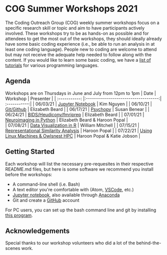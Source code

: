 # COG Summer Workshops 2021
The Coding Outreach Group (COG) weekly summer workshops focus on a specific research skill or topic and aim to have participants actively involved. These workshops try to be as hands-on as possible and for attendees to get the most out of the workshops, they should ideally already have some basic coding experience (i.e., be able to run an analysis in at least one coding language). People new to coding are welcome to attend but may not receive the adequate help needed to follow along with the content. If you would like to learn some basic coding, we have a [list of tutorials](https://github.com/TU-Coding-Outreach-Group/Tutorials/blob/master/index.md) for various programming languages.

## Agenda
Workshops are on Thursdays in June and July from 12pm to 1pm
| Date        | Workshop                             | Presenter  |
| :-----------: |:------------------------------------:| :-----------:|
| 06/03/21    | [Jupyter Notebook](https://github.com/TU-Coding-Outreach-Group/cog_summer_workshops_2021/tree/master/jupyter-notebook)                       | Kim Nguyen |
| 06/10/21    | [Git/Github](https://github.com/TU-Coding-Outreach-Group/cog_summer_workshops_2021/tree/master/git-github)                             | Elizabeth Beard |
| 06/17/21    | [Psychopy](https://github.com/TU-Coding-Outreach-Group/cog_summer_workshops_2021/tree/master/psychopy)      | Susan Benear |
| 06/24/21    | [BIDS/Heudiconv/fmriprep](https://github.com/TU-Coding-Outreach-Group/cog_summer_workshops_2021/tree/master/bids-heudiconv-fmriprep)                     | Elizabeth Beard |
| 07/01/21    | [Neuroimaging in Python](https://github.com/TU-Coding-Outreach-Group/cog_summer_workshops_2021/tree/master/neuroimaging-in-python) | Elizabeth Beard & Haroon Popal |                          
| 07/08/21    | [Data Visualization in R](https://github.com/TU-Coding-Outreach-Group/cog_summer_workshops_2021/tree/master/data-visualization-in-r)                               | William Mitchell |
| 07/15/21    | [Representational Similarity Analysis](https://github.com/TU-Coding-Outreach-Group/cog_summer_workshops_2021/tree/master/rsa)                 | Haroon Popal |
| 07/22/21    | [Using Linux Machines & Owlsnest HPC](https://github.com/TU-Coding-Outreach-Group/cog_summer_workshops_2021/tree/master/linux-owlsnest)                 | Haroon Popal & Katie Jobson |


## Getting Started
Each workshop will list the necessary pre-requesites in their respective README.md files, but here is some software we recommend you install before the workshops:
- A command-line shell (i.e. Bash)
- A text editor you're comfortable with (Atom, [VSCode](https://code.visualstudio.com/), etc.)
- [Jupyter notebook](https://jupyter.org/install), also available through [Anaconda](https://www.anaconda.com/products/individual#Downloads)
- Git and create a [GitHub](https://github.com/) account

For PC users, you can set up the bash command line and git by installing [this program](https://gitforwindows.org/).


## Acknowledgements
Special thanks to our workshop volunteers who did a lot of the behind-the-scenes work.
